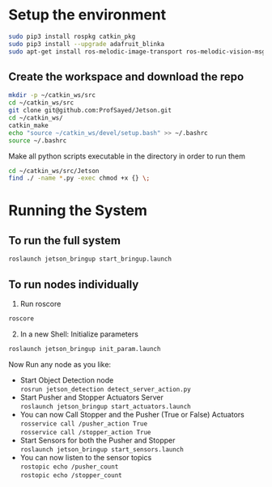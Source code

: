 # Setup the environment  
```bash  
sudo pip3 install rospkg catkin_pkg
sudo pip3 install --upgrade adafruit_blinka
sudo apt-get install ros-melodic-image-transport ros-melodic-vision-msgs
```
## Create the workspace and download the repo
```bash  
mkdir -p ~/catkin_ws/src  
cd ~/catkin_ws/src  
git clone git@github.com:ProfSayed/Jetson.git  
cd ~/catkin_ws/  
catkin_make  
echo "source ~/catkin_ws/devel/setup.bash" >> ~/.bashrc  
source ~/.bashrc  
```
Make all python scripts executable in the directory in order to run them  
```bash  
cd ~/catkin_ws/src/Jetson  
find ./ -name *.py -exec chmod +x {} \;
```
# Running the System
## To run the full system  
```bash  
roslaunch jetson_bringup start_bringup.launch  
```
## To run nodes individually  
1. Run roscore
```bash  
roscore  
```
2. In a new Shell: Initialize parameters  
```bash  
roslaunch jetson_bringup init_param.launch  
```
Now Run any node as you like:  
* Start Object Detection node  
```rosrun jetson_detection detect_server_action.py```  
* Start Pusher and Stopper Actuators Server  
```roslaunch jetson_bringup start_actuators.launch```  
* You can now Call Stopper and the Pusher (True or False) Actuators  
```rosservice call /pusher_action True```  
```rosservice call /stopper_action True```  
* Start Sensors for both the Pusher and Stopper   
```roslaunch jetson_bringup start_sensors.launch```  
* You can now listen to the sensor topics   
```rostopic echo /pusher_count ```  
```rostopic echo /stopper_count ```  


